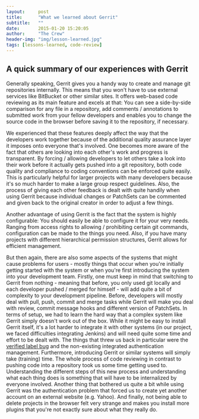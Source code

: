 ```yaml
---
layout:     post
title:      "What we learned about Gerrit"
subtitle:	""
date:       2015-01-20 15:20:05
author:     "The Crew"
header-img: "img/lesson-learned.jpg"
tags: [lessons-learned, code-review]
---
```


## A quick summary of our experiences with Gerrit

Generally speaking, Gerrit gives you a handy way to create and manage git repositories internally. This means that you won't have to use external services like BitBucket or other similar sites. It offers web-based code reviewing as its main feature and excels at that: You can see a side-by-side comparison for any file in a repository, add comments / annotations to submitted work from your fellow developers and enables you to change the source code in the browser before saving it to the repository, if necessary.

We experienced that these features deeply affect the way that the developers work together because of the additional quality assurance layer it imposes onto everyone that's involved. One becomes more aware of the fact that others are looking into each other's work and progress is transparent. By forcing / allowing developers to let others take a look into their work before it actually gets pushed into a git repository, both code quality and compliance to coding conventions can be enforced quite easily. This is particularly helpful for larger projects with many developers because it's so much harder to make a large group respect guidelines. Also, the process of giving each other feedback is dealt with quite handily when using Gerrit because individual changes or PatchSets can be commented and given back to the original creator in order to adjust a few things.

Another advantage of using Gerrit is the fact that the system is highly configurable: You should easily be able to configure it for your very needs. Ranging from access rights to allowing / prohibiting certain git commands, configuration can be made to the things you need. Also, if you have many projects with different hierarchical permission structures, Gerrit allows for efficient management.

But then again, there are also some aspects of the systems that might cause problems for users - mostly things that occur when you're initially getting started with the system or when you're first introducing the system into your development team. Firstly, one must keep in mind that switching to Gerrit from nothing - meaning that before, you only used git locally and each developer pushed / merged for himself - will add quite a bit of complexity to your development pipeline. Before, developers will mostly deal with pull, push, commit and merge tasks while Gerrit will make you deal with review, commit message hooks and different version of PatchSets.
In terms of setup, we had to learn the hard way that a complex system like Gerrit simply doesn't work out of the box. While it might be easy to install Gerrit itself, it's a lot harder to integrate it with other systems (in our project, we faced difficulties integrating Jenkins) and will need quite some time and effort to be dealt with. The things that threw us back in particular were the [verified label bug](/2015/06/02/Gerrit-for-jenkins/Gerrit-for-jenkins/#verifiedLabel) and the non-existing integrated authentication management.
Furthermore, introducing Gerrit or similar systems will simply take (training) time. The whole process of code reviewing in contrast to pushing code into a repository took us some time getting used to. Understanding the different steps of this new process and understanding what each thing does is something that will have to be internalized by everyone involved.
Another thing that bothered us quite a bit while using Gerrit was the authentication problem that forced us to create yet another account on an external website (e.g. Yahoo). And finally, not being able to delete projects in the browser felt very strange and makes you install more plugins that you're not exactly sure about what they really do.
